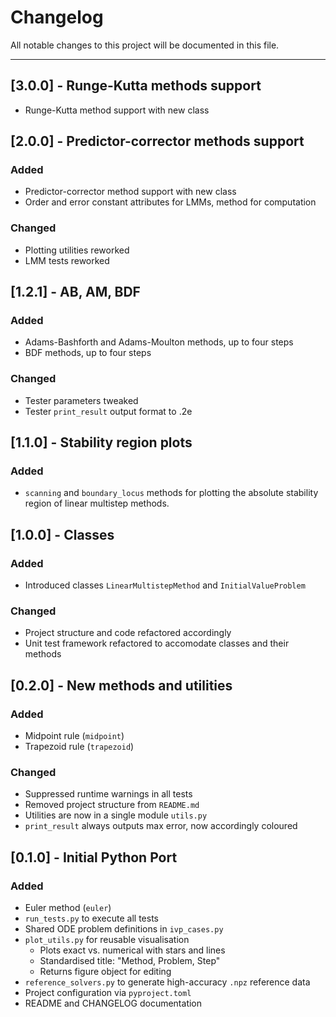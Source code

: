 # Changelog

All notable changes to this project will be documented in this file.

---

## [3.0.0] - Runge-Kutta methods support

- Runge-Kutta method support with new class

## [2.0.0] - Predictor-corrector methods support

### Added

- Predictor-corrector method support with new class
- Order and error constant attributes for LMMs, method for computation

### Changed

- Plotting utilities reworked
- LMM tests reworked

## [1.2.1] - AB, AM, BDF

### Added

- Adams-Bashforth and Adams-Moulton methods, up to four steps
- BDF methods, up to four steps

### Changed

- Tester parameters tweaked
- Tester `print_result` output format to .2e

## [1.1.0] - Stability region plots

### Added

- `scanning` and `boundary_locus` methods for plotting the absolute stability region of linear multistep methods.

## [1.0.0] - Classes

### Added

- Introduced classes `LinearMultistepMethod` and `InitialValueProblem`

### Changed

- Project structure and code refactored accordingly
- Unit test framework refactored to accomodate classes and their methods

## [0.2.0] - New methods and utilities

### Added

- Midpoint rule (`midpoint`)
- Trapezoid rule (`trapezoid`)

### Changed

- Suppressed runtime warnings in all tests
- Removed project structure from `README.md`
- Utilities are now in a single module `utils.py`
- `print_result` always outputs max error, now accordingly coloured

## [0.1.0] - Initial Python Port

### Added
- Euler method (`euler`)
- `run_tests.py` to execute all tests
- Shared ODE problem definitions in `ivp_cases.py`
- `plot_utils.py` for reusable visualisation
  - Plots exact vs. numerical with stars and lines
  - Standardised title: "Method, Problem, Step"
  - Returns figure object for editing
- `reference_solvers.py` to generate high-accuracy `.npz` reference data
- Project configuration via `pyproject.toml`
- README and CHANGELOG documentation
